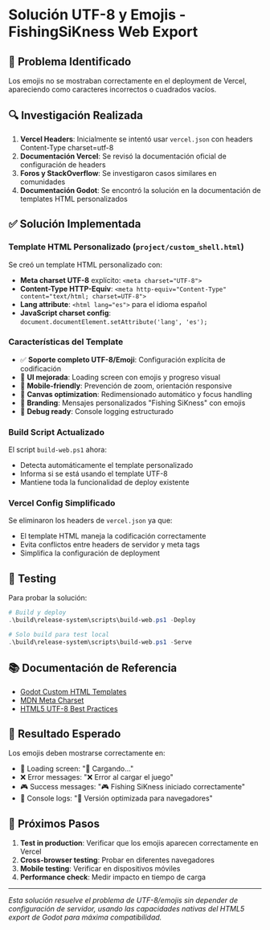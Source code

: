 # Solución UTF-8 y Emojis - FishingSiKness Web Export

## 🎯 Problema Identificado

Los emojis no se mostraban correctamente en el deployment de Vercel, apareciendo como caracteres incorrectos o cuadrados vacíos.

## 🔍 Investigación Realizada

1. **Vercel Headers**: Inicialmente se intentó usar `vercel.json` con headers Content-Type charset=utf-8
2. **Documentación Vercel**: Se revisó la documentación oficial de configuración de headers
3. **Foros y StackOverflow**: Se investigaron casos similares en comunidades
4. **Documentación Godot**: Se encontró la solución en la documentación de templates HTML personalizados

## ✅ Solución Implementada

### Template HTML Personalizado (`project/custom_shell.html`)

Se creó un template HTML personalizado con:

- **Meta charset UTF-8** explícito: `<meta charset="UTF-8">`
- **Content-Type HTTP-Equiv**: `<meta http-equiv="Content-Type" content="text/html; charset=UTF-8">`
- **Lang attribute**: `<html lang="es">` para el idioma español
- **JavaScript charset config**: `document.documentElement.setAttribute('lang', 'es');`

### Características del Template

- ✅ **Soporte completo UTF-8/Emoji**: Configuración explícita de codificación
- 🎨 **UI mejorada**: Loading screen con emojis y progreso visual
- 📱 **Mobile-friendly**: Prevención de zoom, orientación responsive
- 🎯 **Canvas optimization**: Redimensionado automático y focus handling
- 🌊 **Branding**: Mensajes personalizados "Fishing SiKness" con emojis
- 🐛 **Debug ready**: Console logging estructurado

### Build Script Actualizado

El script `build-web.ps1` ahora:
- Detecta automáticamente el template personalizado
- Informa si se está usando el template UTF-8
- Mantiene toda la funcionalidad de deploy existente

### Vercel Config Simplificado

Se eliminaron los headers de `vercel.json` ya que:
- El template HTML maneja la codificación correctamente
- Evita conflictos entre headers de servidor y meta tags
- Simplifica la configuración de deployment

## 🧪 Testing

Para probar la solución:

```powershell
# Build y deploy
.\build\release-system\scripts\build-web.ps1 -Deploy

# Solo build para test local
.\build\release-system\scripts\build-web.ps1 -Serve
```

## 📚 Documentación de Referencia

- [Godot Custom HTML Templates](https://docs.godotengine.org/en/stable/tutorials/platform/web/customizing_html5_shell.html)
- [MDN Meta Charset](https://developer.mozilla.org/en-US/docs/Web/HTML/Element/meta#charset)
- [HTML5 UTF-8 Best Practices](https://www.w3.org/International/techniques/authoring-html#charset)

## 🎉 Resultado Esperado

Los emojis deben mostrarse correctamente en:
- 🎣 Loading screen: "🎣 Cargando..."
- ❌ Error messages: "❌ Error al cargar el juego"
- 🎮 Success messages: "🎮 Fishing SiKness iniciado correctamente"
- 🌊 Console logs: "🌊 Versión optimizada para navegadores"

## 🚀 Próximos Pasos

1. **Test in production**: Verificar que los emojis aparecen correctamente en Vercel
2. **Cross-browser testing**: Probar en diferentes navegadores
3. **Mobile testing**: Verificar en dispositivos móviles
4. **Performance check**: Medir impacto en tiempo de carga

---

*Esta solución resuelve el problema de UTF-8/emojis sin depender de configuración de servidor,*
*usando las capacidades nativas del HTML5 export de Godot para máxima compatibilidad.*
